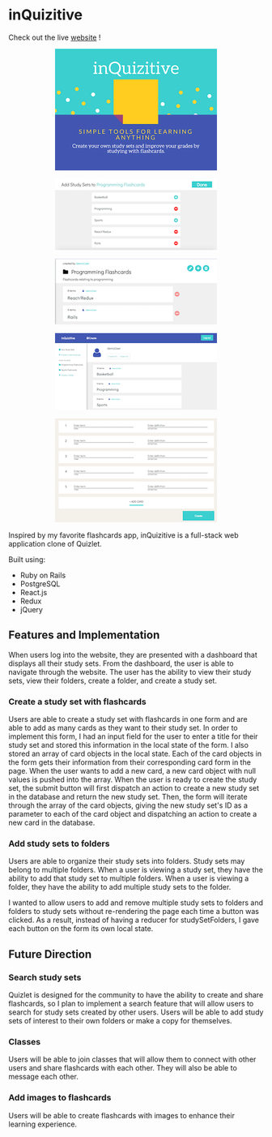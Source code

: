 # inQuizitive

Check out the live [website][heroku] !

[heroku]: https://inquizitive-app.herokuapp.com

<p align="center">
	<img src="docs/screenshots/splash-home.png" alt="Home Page" />
</p>

<p align="center">
	<img src="docs/screenshots/add-study-sets-to-folder.png" alt="Home Page" />
</p>

<p align="center">
	<img src="docs/screenshots/folder-show.png" alt="Home Page" />
</p>

<p align="center">
	<img src="docs/screenshots/user-dashboard.png" alt="Home Page" />
</p>

<p align="center">
	<img src="docs/screenshots/create-study-set.png" alt="Home Page" />
</p>

Inspired by my favorite flashcards app, inQuizitive is a full-stack web application clone of Quizlet. 

Built using:
- Ruby on Rails
- PostgreSQL
- React.js
- Redux
- jQuery


## Features and Implementation

When users log into the website, they are presented with a dashboard that displays all their study sets. From the dashboard, the user is able to navigate through the website. The user has the ability to view their study sets, view their folders, create a folder, and create a study set.

### Create a study set with flashcards

Users are able to create a study set with flashcards in one form and are able to add as many cards as they want to their study set. In order to implement this form, I had an input field for the user to enter a title for their study set and stored this information in the local state of the form. I also stored an array of card objects in the local state. Each of the card objects in the form gets their information from their corresponding card form in the page. When the user wants to add a new card, a new card object with null values is pushed into the array. When the user is ready to create the study set, the submit button will first dispatch an action to create a new study set in the database and return the new study set. Then, the form will iterate through the array of the card objects, giving the new study set's ID as a parameter to each of the card object and dispatching an action to create a new card in the database.


### Add study sets to folders

Users are able to organize their study sets into folders. Study sets may belong to multiple folders. When a user is viewing a study set, they have the ability to add that study set to multiple folders. When a user is viewing a folder, they have the ability to add multiple study sets to the folder. 

I wanted to allow users to add and remove multiple study sets to folders and folders to study sets without re-rendering the page each time a button was clicked. As a result, instead of having a reducer for studySetFolders, I gave each button on the form its own local state.


## Future Direction

### Search study sets

Quizlet is designed for the community to have the ability to create and share flashcards, so I plan to implement a search feature that will allow users to search for study sets created by other users. Users will be able to add study sets of interest to their own folders or make a copy for themselves.

### Classes

Users will be able to join classes that will allow them to connect with other users and share flashcards with each other. They will also be able to message each other.

### Add images to flashcards

Users will be able to create flashcards with images to enhance their learning experience.